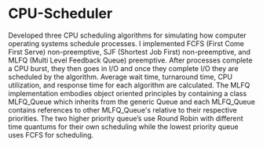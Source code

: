 # CPU-Scheduler
Developed three CPU scheduling algorithms for simulating how computer operating systems schedule processes.
I implemented FCFS (First Come First Serve) non-preemptive, SJF (Shortest Job First) non-preemptive, and MLFQ (Multi Level Feedback Queue)
preemptive. After processes complete a CPU burst, they  then goes in I/O and once they complete I/O they are scheduled by the algorithm.
Average wait time, turnaround time, CPU utilization, and response time for each algorithm are calculated. The MLFQ implementation embodies
object oriented principles by containing a class MLFQ_Queue which inherits from the generic Queue<T> and each MLFQ_Queue contains 
references to other MLFQ_Queue's relative to their respective priorities. The two higher priority queue’s use Round Robin with different
time quantums for their own scheduling while the lowest priority queue uses FCFS for scheduling.
